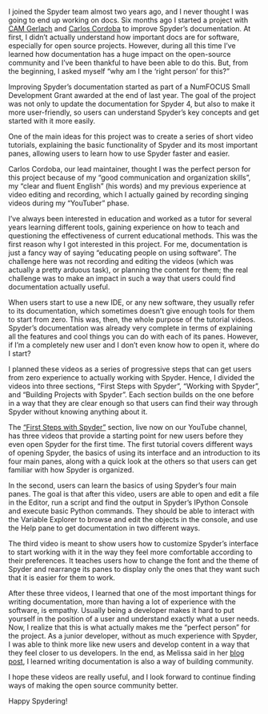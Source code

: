 <!--
.. title: Writing docs is not just writing docs
.. slug: writing-docs-is-not-just-writing-docs
.. date: 2020-07-05 12:00:00 UTC-05:00
.. author: Juanita Gomez
.. tags: Spyder
.. category: 
.. link: 
.. description: 
.. type: text
-->

I joined the Spyder team almost two years ago, and I never thought I was going to end up working on docs. Six months ago I started a project with [CAM Gerlach](https://github.com/CAM-Gerlach) and [Carlos Cordoba](https://github.com/ccordoba12) to improve Spyder’s documentation. At first, I didn’t actually understand how important docs are for software, especially for open source projects. However, during all this time I’ve learned how documentation has a huge impact on the open-source community and I’ve been thankful to have been able to do this. But, from the beginning, I asked myself “why am I the ‘right person’ for this?”

<!-- TEASER_END -->

Improving Spyder’s documentation started as part of a NumFOCUS Small Development Grant awarded at the end of last year. The goal of the project was not only to update the documentation for Spyder 4, but also to make it more user-friendly, so users can understand Spyder’s key concepts and get started with it more easily.
 
One of the main ideas for this project was to create a series of short video tutorials, explaining the basic functionality of Spyder and its most important panes, allowing users to learn how to use Spyder faster and easier.
 
Carlos Cordoba, our lead maintainer, thought I was the perfect person for this project because of my “good communication and organization skills”, my “clear and fluent English” (his words) and my previous experience at video editing and recording, which I actually gained by recording singing videos during my “YouTuber” phase. 
 
I’ve always been interested in education and worked as a tutor for several years learning different tools, gaining experience on how to teach and questioning the effectiveness of current educational methods. This was the first reason why I got interested in this project. For me, documentation is just a fancy way of saying “educating people on using software”. The challenge here was not recording and editing the videos (which was actually a pretty arduous task), or planning the content for them; the real challenge was to make an impact in such a way that users could find documentation actually useful.
 
When users start to use a new IDE, or any new software, they usually refer to its documentation, which sometimes doesn’t give enough tools for them to start from zero. This was, then, the whole purpose of the tutorial videos. Spyder’s documentation was already very complete in terms of explaining all the features and cool things you can do with each of its panes. However, if I’m a completely new user and I don’t even know how to open it, where do I start? 	
 
I planned these videos as a series of progressive steps that can get users from zero experience to actually working with Spyder. Hence, I divided the videos into three sections, “First Steps with Spyder”, “Working with Spyder”, and “Building Projects with Spyder”. Each section builds on the one before in a way that they are clear enough so that users can find their way through Spyder without knowing anything about it.
 
The [“First Steps with Spyder”](https://www.youtube.com/playlist?list=PLPonohdiDqg9epClEcXoAPUiK0pN5eRoc) section, live now on our YouTube channel, has three videos that provide a starting point for new users before they even open Spyder for the first time. The first tutorial covers different ways of opening Spyder, the basics of using its interface and an introduction to its four main panes, along with a quick look at the others so that users can get familiar with how Spyder is organized. 
 
In the second, users can learn the basics of using Spyder’s four main panes. The goal is that after this video, users are able to open and edit a file in the Editor, run a script and find the output in Spyder’s IPython Console and execute basic Python commands. They should be able to interact with the Variable Explorer to browse and edit the objects in the console, and use the Help pane to get documentation in two different ways.
 
The third video is meant to show users how to customize Spyder’s interface to start working with it in the way they feel more comfortable according to their preferences. It teaches users how to change the font and the theme of Spyder and rearrange its panes to display only the ones that they want such that it is easier for them to work. 
 
After these three videos, I learned that one of the most important things for writing documentation, more than having a lot of experience with the software, is empathy. Usually being a developer makes it hard to put yourself in the position of a user and understand exactly what a user needs. Now, I realize that this is what actually makes me the “perfect person” for the project. As a junior developer, without as much experience with Spyder, I was able to think more like new users and develop content in a way that they feel closer to us developers. In the end, as Melissa said in her [blog post](https://labs.quansight.org/blog/2020/03/documentation-as-a-way-to-build-community/), I learned writing documentation is also a way of building community.  

I hope these videos are really useful, and I look forward to continue finding ways of making the open source community better.

Happy Spydering!